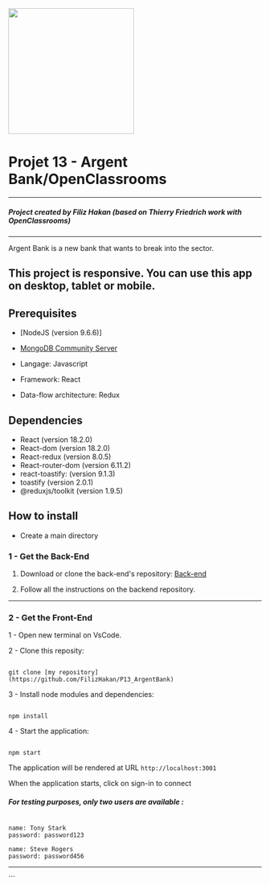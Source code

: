 <img src='./public/img/argentBankLogo.png' width="250" />

# Projet 13 - Argent Bank/OpenClassrooms

---

##### Project created by Filiz Hakan (based on Thierry Friedrich work with OpenClassrooms)

---

Argent Bank is a new bank that wants to break into the sector.

## This project is responsive. You can use this app on desktop, tablet or mobile.

## Prerequisites

- [NodeJS (version 9.6.6)]
- [MongoDB Community Server](https://www.mongodb.com/try/download/community)

- Langage: Javascript
- Framework: React
- Data-flow architecture: Redux

## Dependencies

- React (version 18.2.0)
- React-dom (version 18.2.0)
- React-redux (version 8.0.5)
- React-router-dom (version 6.11.2)
- react-toastify: (version 9.1.3)
- toastify (version 2.0.1)
- @reduxjs/toolkit (version 1.9.5)

## How to install

- Create a main directory

### 1 - Get the Back-End

1. Download or clone the back-end's repository: [Back-end](https://github.com/OpenClassrooms-Student-Center/Project-10-Bank-API)

2. Follow all the instructions on the backend repository.

<hr/>

### 2 - Get the Front-End

1 - Open new terminal on VsCode.

2 - Clone this reposity:

```

git clone [my repository](https://github.com/FilizHakan/P13_ArgentBank)

```

3 - Install node modules and dependencies:

```

npm install

```

4 - Start the application:

```

npm start

```

The application will be rendered at URL `http://localhost:3001`

When the application starts, click on sign-in to connect

##### For testing purposes, only two users are available :

```

name: Tony Stark
password: password123

name: Steve Rogers
password: password456

```

<hr/>
```
